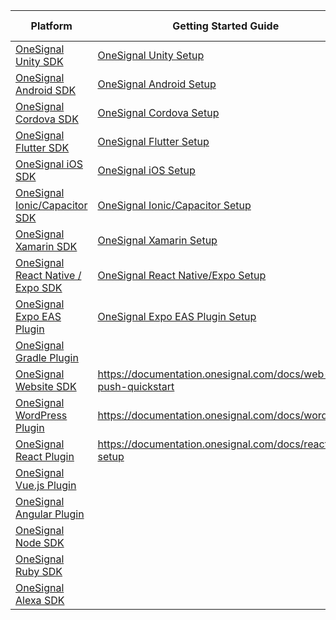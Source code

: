 | Platform                                                                                 | Getting Started Guide                                                                                     | Type         | SDK/Plugin Listing                                                                                       |
| ---------------------------------------------------------------------------------------- | --------------------------------------------------------------------------------------------------------- | ------------ | -------------------------------------------------------------------------------------------------------- |
| [OneSignal Unity SDK](https://github.com/OneSignal/OneSignal-Unity-SDK)                  | [OneSignal Unity Setup](https://documentation.onesignal.com/docs/unity-sdk-setup)                         | Games SDK    | [Unity Asset Store](https://assetstore.unity.com/packages/add-ons/services/billing/onesignal-sdk-193316) |
| [OneSignal Android SDK](https://github.com/OneSignal/OneSignal-Android-SDK)              | [OneSignal Android Setup](https://documentation.onesignal.com/docs/android-sdk-setup)                     | Device SDK   |                                                                                                          |
| [OneSignal Cordova SDK](https://github.com/OneSignal/OneSignal-Cordova-SDK)              | [OneSignal Cordova Setup](https://documentation.onesignal.com/docs/cordova-sdk-setup)                     | Device SDK   | [npmjs](https://www.npmjs.com/package/onesignal-cordova-plugin)                                          |
| [OneSignal Flutter SDK](https://github.com/OneSignal/OneSignal-Flutter-SDK)              | [OneSignal Flutter Setup](https://documentation.onesignal.com/docs/flutter-sdk-setup)                     | Device SDK   | [pub.dev](https://pub.dev/packages/onesignal_flutter)                                                    |
| [OneSignal iOS SDK](https://github.com/OneSignal/OneSignal-iOS-SDK)                      | [OneSignal iOS Setup](https://documentation.onesignal.com/docs/ios-sdk-setup)                             | Device SDK   |                                                                                                          |
| [OneSignal Ionic/Capacitor SDK](https://github.com/OneSignal/OneSignal-Cordova-SDK)      | [OneSignal Ionic/Capacitor Setup](https://documentation.onesignal.com/docs/ionic-sdk-setup)               | Device SDK   |                                                                                                          |
| [OneSignal Xamarin SDK](https://github.com/OneSignal/OneSignal-Xamarin-SDK)              | [OneSignal Xamarin Setup](https://documentation.onesignal.com/docs/xamarin-sdk-setup)                     | Device SDK   |                                                                                                          |
| [OneSignal React Native / Expo SDK](https://github.com/OneSignal/react-native-onesignal) | [OneSignal React Native/Expo Setup](https://documentation.onesignal.com/docs/react-native-sdk-setup)      | Device SDK   | [npmjs](https://www.npmjs.com/package/react-native-onesignal)                                            |
| [OneSignal Expo EAS Plugin](https://github.com/OneSignal/onesignal-expo-plugin)          | [OneSignal Expo EAS Plugin Setup](https://documentation.onesignal.com/docs/react-native-expo-sdk-setup)   | Build Plugin |                                                                                                          |
| [OneSignal Gradle Plugin](https://github.com/OneSignal/OneSignal-Gradle-Plugin)          |                                                                                                           | Build Plugin |                                                                                                          |
| [OneSignal Website SDK](https://github.com/OneSignal/OneSignal-Website-SDK)              | https://documentation.onesignal.com/docs/web-push-quickstart                                              | Web SDK      |                                                                                                          |
| [OneSignal WordPress Plugin](https://github.com/OneSignal/OneSignal-WordPress-Plugin)    | https://documentation.onesignal.com/docs/wordpress                                                        | Web SDK      |                                                                                                          |
| [OneSignal React Plugin](https://github.com/OneSignal/react-onesignal)                   | https://documentation.onesignal.com/docs/react-js-setup                                                   | Web SDK      |                                                                                                          |
| [OneSignal Vue.js Plugin](https://github.com/OneSignal/onesignal-vue)                    |                                                                                                           | Web SDK      |                                                                                                          |
| [OneSignal Angular Plugin](https://github.com/OneSignal/onesignal-ngx)                   |                                                                                                           | Web SDK      |                                                                                                          |
| [OneSignal Node SDK](https://github.com/OneSignal/node-onesignal)                        |                                                                                                           | Server SDK   |                                                                                                          |
| [OneSignal Ruby SDK](https://github.com/OneSignal/onesignal-ruby-client)                 |                                                                                                           | Server SDK   |                                                                                                          |
| [OneSignal Alexa SDK](https://github.com/OneSignal/OneSignal-Alexa-Nodejs-SDK)           |                                                                                                           | Server SDK   |                                                                                                          |

